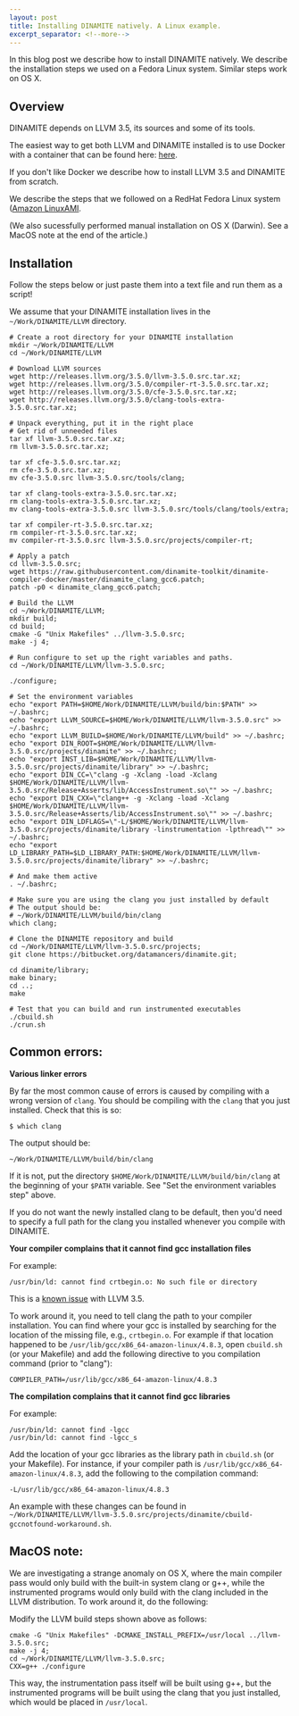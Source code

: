 ```yaml
---
layout: post
title: Installing DINAMITE natively. A Linux example.
excerpt_separator: <!--more-->
---
```


In this blog post we describe how to install DINAMITE natively. We
describe the installation steps we used on a Fedora Linux system.
Similar steps work on OS X.
<!--more-->

## Overview

DINAMITE depends on LLVM 3.5, its sources and some of its tools.

The easiest way to get both LLVM and DINAMITE installed is to use
Docker with a container that can be found here:
[here](https://github.com/dinamite-toolkit/dinamite-compiler-docker.git).

If you don't like Docker we describe how to install LLVM 3.5 and
DINAMITE from scratch.

We describe the steps that we followed on a RedHat Fedora Linux system
([Amazon LinuxAMI](https://aws.amazon.com/amazon-linux-ami/2016.09-release-notes/).

(We also sucessfully performed manual installation on OS X (Darwin). See a
MacOS note at the end of the article.)

## Installation

Follow the steps below or just paste them into a text file and run
them as a script!

We assume that your DINAMITE installation lives in the
`~/Work/DINAMITE/LLVM` directory.

```shell
# Create a root directory for your DINAMITE installation
mkdir ~/Work/DINAMITE/LLVM
cd ~/Work/DINAMITE/LLVM

# Download LLVM sources
wget http://releases.llvm.org/3.5.0/llvm-3.5.0.src.tar.xz;
wget http://releases.llvm.org/3.5.0/compiler-rt-3.5.0.src.tar.xz;
wget http://releases.llvm.org/3.5.0/cfe-3.5.0.src.tar.xz;
wget http://releases.llvm.org/3.5.0/clang-tools-extra-3.5.0.src.tar.xz;

# Unpack everything, put it in the right place
# Get rid of unneeded files
tar xf llvm-3.5.0.src.tar.xz;
rm llvm-3.5.0.src.tar.xz;

tar xf cfe-3.5.0.src.tar.xz;
rm cfe-3.5.0.src.tar.xz;
mv cfe-3.5.0.src llvm-3.5.0.src/tools/clang;

tar xf clang-tools-extra-3.5.0.src.tar.xz;
rm clang-tools-extra-3.5.0.src.tar.xz;
mv clang-tools-extra-3.5.0.src llvm-3.5.0.src/tools/clang/tools/extra;

tar xf compiler-rt-3.5.0.src.tar.xz;
rm compiler-rt-3.5.0.src.tar.xz;
mv compiler-rt-3.5.0.src llvm-3.5.0.src/projects/compiler-rt;

# Apply a patch
cd llvm-3.5.0.src;
wget https://raw.githubusercontent.com/dinamite-toolkit/dinamite-compiler-docker/master/dinamite_clang_gcc6.patch;
patch -p0 < dinamite_clang_gcc6.patch;

# Build the LLVM
cd ~/Work/DINAMITE/LLVM;
mkdir build;
cd build;
cmake -G "Unix Makefiles" ../llvm-3.5.0.src;
make -j 4;

# Run configure to set up the right variables and paths.
cd ~/Work/DINAMITE/LLVM/llvm-3.5.0.src;

./configure;

# Set the environment variables
echo "export PATH=$HOME/Work/DINAMITE/LLVM/build/bin:$PATH" >> ~/.bashrc;
echo "export LLVM_SOURCE=$HOME/Work/DINAMITE/LLVM/llvm-3.5.0.src" >> ~/.bashrc;
echo "export LLVM_BUILD=$HOME/Work/DINAMITE/LLVM/build" >> ~/.bashrc;
echo "export DIN_ROOT=$HOME/Work/DINAMITE/LLVM/llvm-3.5.0.src/projects/dinamite" >> ~/.bashrc;
echo "export INST_LIB=$HOME/Work/DINAMITE/LLVM/llvm-3.5.0.src/projects/dinamite/library" >> ~/.bashrc;
echo "export DIN_CC=\"clang -g -Xclang -load -Xclang $HOME/Work/DINAMITE/LLVM/llvm-3.5.0.src/Release+Asserts/lib/AccessInstrument.so\"" >> ~/.bashrc;
echo "export DIN_CXX=\"clang++ -g -Xclang -load -Xclang $HOME/Work/DINAMITE/LLVM/llvm-3.5.0.src/Release+Asserts/lib/AccessInstrument.so\"" >> ~/.bashrc;
echo "export DIN_LDFLAGS=\"-L/$HOME/Work/DINAMITE/LLVM/llvm-3.5.0.src/projects/dinamite/library -linstrumentation -lpthread\"" >> ~/.bashrc;
echo "export LD_LIBRARY_PATH=$LD_LIBRARY_PATH:$HOME/Work/DINAMITE/LLVM/llvm-3.5.0.src/projects/dinamite/library" >> ~/.bashrc;

# And make them active
. ~/.bashrc;

# Make sure you are using the clang you just installed by default
# The output should be:
# ~/Work/DINAMITE/LLVM/build/bin/clang
which clang;

# Clone the DINAMITE repository and build
cd ~/Work/DINAMITE/LLVM/llvm-3.5.0.src/projects;
git clone https://bitbucket.org/datamancers/dinamite.git;

cd dinamite/library;
make binary;
cd ..;
make

# Test that you can build and run instrumented executables
./cbuild.sh
./crun.sh
```

## Common errors:

**Various linker errors**

By far the most common cause of errors is caused by compiling with a
wrong version of `clang`. You should be compiling with the `clang`
that you just installed. Check that this is so:

   ```shell
   $ which clang
   ```
The output should be:

   ```shell
   ~/Work/DINAMITE/LLVM/build/bin/clang
   ```

If it is not, put the directory
`$HOME/Work/DINAMITE/LLVM/build/bin/clang` at the beginning of your
`$PATH` variable. See "Set the environment variables step" above.

If you do not want the newly installed clang to be default, then you'd
need to specify a full path for the clang you installed whenever you
compile with DINAMITE.

**Your compiler complains that it cannot find gcc installation files**

For example:

   ```shell
   /usr/bin/ld: cannot find crtbegin.o: No such file or directory
   ```

This is a [known issue](http://stackoverflow.com/questions/4160262/clang-linker-problem) with LLVM 3.5.

To work around it, you need to tell clang the path to your compiler
installation. You can find where your gcc is installed by searching
for the location of the missing file, e.g., `crtbegin.o`. For example
if that location happened to be
`/usr/lib/gcc/x86_64-amazon-linux/4.8.3`, open `cbuild.sh` (or your
Makefile) and add the following directive to you compilation command
(prior to "clang"):

   ```shell
   COMPILER_PATH=/usr/lib/gcc/x86_64-amazon-linux/4.8.3
   ```
**The compilation complains that it cannot find gcc libraries**

For example:

   ```shell
   /usr/bin/ld: cannot find -lgcc
   /usr/bin/ld: cannot find -lgcc_s
   ```

Add the location of your gcc libraries as the library path in  `cbuild.sh` (or your Makefile). For instance, if your compiler path is `/usr/lib/gcc/x86_64-amazon-linux/4.8.3`, add the following to the compilation command:

   ```shell
   -L/usr/lib/gcc/x86_64-amazon-linux/4.8.3
   ```
An example with these changes can be found in
`~/Work/DINAMITE/LLVM/llvm-3.5.0.src/projects/dinamite/cbuild-gccnotfound-workaround.sh`.


## MacOS note:

We are investigating a strange anomaly on OS X, where the main
compiler pass would only build with the built-in system clang or g++,
while the instrumented programs would only build with the clang
included in the LLVM distribution. To work around it, do the
following:

Modify the LLVM build steps shown above as follows:

```shell
cmake -G "Unix Makefiles" -DCMAKE_INSTALL_PREFIX=/usr/local ../llvm-3.5.0.src;
make -j 4;
cd ~/Work/DINAMITE/LLVM/llvm-3.5.0.src;
CXX=g++ ./configure
```


This way, the instrumentation pass itself will be built using g++, but
   the instrumented programs will be built using the clang that you
   just installed, which would be placed in `/usr/local`.
